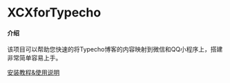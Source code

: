 # XCXforTypecho

#### 介绍
该项目可以帮助您快速的将Typecho博客的内容映射到微信和QQ小程序上，搭建非常简单容易上手。

[安装教程&使用说明](https://www.xvkes.cn/archives/56/)

